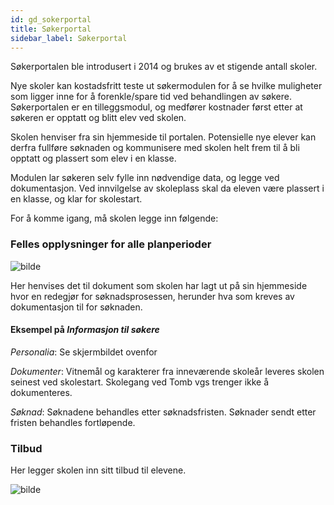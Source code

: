 ```yaml
---
id: gd_sokerportal
title: Søkerportal
sidebar_label: Søkerportal
---
```

Søkerportalen ble introdusert i 2014 og brukes av et stigende antall skoler.

Nye skoler kan kostadsfritt teste ut søkermodulen for å se hvilke muligheter som ligger inne for å forenkle/spare tid ved behandlingen av søkere. Søkerportalen er en tilleggsmodul, og medfører kostnader først etter at søkeren er opptatt og blitt elev ved skolen. 

Skolen henviser fra sin hjemmeside til portalen. Potensielle nye elever kan derfra fullføre søknaden og kommunisere med skolen helt frem til å bli opptatt og plassert som elev i en klasse.

Modulen lar søkeren selv fylle inn nødvendige data, og legge ved dokumentasjon. Ved innvilgelse av skoleplass skal da eleven være plassert i en klasse, og klar for skolestart.

For å komme igang, må skolen legge inn følgende:

### Felles opplysninger for alle planperioder

![bilde](https://user-images.githubusercontent.com/80097133/148524582-f27bc63f-25b3-4655-a26c-5147043a2159.png)

Her henvises det til dokument som skolen har lagt ut på sin hjemmeside hvor en redegjør for søknadsprosessen, herunder hva som kreves av dokumentasjon til for søknaden.

#### Eksempel på _Informasjon til søkere_

_Personalia_: Se skjermbildet ovenfor

_Dokumenter_: Vitnemål og karakterer fra inneværende skoleår leveres skolen seinest ved skolestart. 
Skolegang ved Tomb vgs trenger ikke å dokumenteres.

_Søknad_: Søknadene behandles etter søknadsfristen. Søknader sendt etter fristen behandles fortløpende.

### Tilbud

Her legger skolen inn sitt tilbud til elevene.

![bilde](https://user-images.githubusercontent.com/80097133/148527706-f3defa52-4e38-4611-9e20-b8283f87b687.png)

